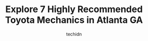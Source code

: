 ---
layout: ampstory
image: https://images.unsplash.com/photo-1583169215889-68d12eea7c1e?ixlib=rb-4.0.3&ixid=MnwxMjA3fDB8MHxwaG90by1wYWdlfHx8fGVufDB8fHx8&auto=format&fit=crop&w=640&h=853&q=80
author: techidn
featured: false
description: Entrust your vehicle to the 7 best Toyota Mechanic in Atlanta GA, USA and experience the difference they can make. With their extensive knowledge, state-of-the-art facilities, and commitment
title: Explore 7 Highly Recommended Toyota Mechanics in Atlanta GA
cover:
   title: Explore 7 Highly Recommended Toyota Mechanics in Atlanta GA
   subtitle: Rickpate
   background: https://images.unsplash.com/photo-1583169215889-68d12eea7c1e?ixlib=rb-4.0.3&ixid=MnwxMjA3fDB8MHxwaG90by1wYWdlfHx8fGVufDB8fHx8&auto=format&fit=crop&w=640&h=853&q=80

pages: 
 - layout: thirds
   top: <h1>#1 Toyota South Atlanta Service & Auto Repair</h1>
   bottom: "<p>I been a customer here almost 4 years…. Joe was my favorite sales rep!!! But the service team man I loooooove them!!! The customer service is always top tier when I ent</p>"
   background: https://www.knot35.com/toplist/wp-content/uploads/2023/06/best-toyota-mechanic-1-in-atlanta-ga-1685831777.jpeg
   backgroundblur: true
 - layout: thirds
   top: <h1>#2 LexTechs of Atlanta</h1>
   bottom: "<p>500 Dekalb Industrial Way, Decatur, GA 30030, United States</p>"
   background: https://www.knot35.com/toplist/wp-content/uploads/2023/06/best-toyota-mechanic-2-in-atlanta-ga-1685831778.jpeg
   cta:
      link: https://www.knot35.com/toplist/explore-7-highly-recommended-toyota-mechanics-in-atlanta-ga/
      text: Explore 7 Highly Recommended Toyota Mechanics in Atlanta GA
 - layout: thirds
   top: <h1>#3 World Toyota Service Center</h1>
   bottom: "<p>5800 Peachtree Blvd, Atlanta, GA 30341, United States</p>"
   background: https://www.knot35.com/toplist/wp-content/uploads/2023/06/best-toyota-mechanic-3-in-atlanta-ga-1685831778.jpeg
   cta:
      link: https://www.knot35.com/toplist/explore-7-highly-recommended-toyota-mechanics-in-atlanta-ga/
      text: Explore 7 Highly Recommended Toyota Mechanics in Atlanta GA
 - layout: thirds
   top: <h1>#4 Braxton Automotive Group Volvo BMW Mini Land Rover</h1>
   bottom: "<p>1604 Howell Mill Rd, Atlanta, GA 30318, United States</p>"
   background: https://images.unsplash.com/photo-1609083590460-7b8cc0ca65f8?ixlib=rb-4.0.3&ixid=MnwxMjA3fDB8MHxwaG90by1wYWdlfHx8fGVufDB8fHx8&auto=format&fit=crop&w=640&h=853&q=80
   cta:
      link: https://www.knot35.com/toplist/explore-7-highly-recommended-toyota-mechanics-in-atlanta-ga/
      text: Explore 7 Highly Recommended Toyota Mechanics in Atlanta GA
 - layout: thirds
   top: <h1>#5 ToyoTechs</h1>
   bottom: "<p>4185 Clairmont Rd, Chamblee, GA 30341, United States</p>"
   background: https://images.unsplash.com/photo-1524169358666-79f22534bc6e?ixlib=rb-4.0.3&ixid=MnwxMjA3fDB8MHxwaG90by1wYWdlfHx8fGVufDB8fHx8&auto=format&fit=crop&w=640&h=853&q=80
   cta:
      link: https://www.knot35.com/toplist/explore-7-highly-recommended-toyota-mechanics-in-atlanta-ga/
      text: Explore 7 Highly Recommended Toyota Mechanics in Atlanta GA
 - layout: thirds
   top: <h1>#6 Autohaus Social</h1>
   bottom: "<p>733 Monroe Dr NE, Atlanta, GA 30308, United States</p>"
   background: https://images.unsplash.com/photo-1534312527009-56c7016453e6?ixlib=rb-4.0.3&ixid=MnwxMjA3fDB8MHxwaG90by1wYWdlfHx8fGVufDB8fHx8&auto=format&fit=crop&w=640&h=853&q=80
   cta:
      link: https://www.knot35.com/toplist/explore-7-highly-recommended-toyota-mechanics-in-atlanta-ga/
      text: Explore 7 Highly Recommended Toyota Mechanics in Atlanta GA
 - layout: thirds
   top: <h1>#7 Braxton Automotive Asian Car Care</h1>
   bottom: "<p>1172 Northside Dr NW, Atlanta, GA 30318, United States</p>"
   background: https://images.unsplash.com/photo-1536745287225-21d689278fd1?ixlib=rb-4.0.3&ixid=MnwxMjA3fDB8MHxwaG90by1wYWdlfHx8fGVufDB8fHx8&auto=format&fit=crop&w=640&h=853&q=80
   cta:
      link: https://www.knot35.com/toplist/explore-7-highly-recommended-toyota-mechanics-in-atlanta-ga/
      text: Explore 7 Highly Recommended Toyota Mechanics in Atlanta GA
 - layout: thirds
   middle: Continue reading...
   background: https://images.unsplash.com/photo-1488554378835-f7acf46e6c98?ixlib=rb-4.0.3&ixid=MnwxMjA3fDB8MHxwaG90by1wYWdlfHx8fGVufDB8fHx8&auto=format&fit=crop&w=640&h=853&q=80
   cta:
      link: https://www.knot35.com/toplist/explore-7-highly-recommended-toyota-mechanics-in-atlanta-ga/
      text: Explore 7 Highly Recommended Toyota Mechanics in Atlanta GA
      
---